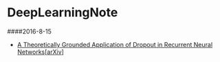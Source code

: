 # DeepLearningNote

####2016-8-15 

- [A Theoretically Grounded Application of Dropout in Recurrent Neural Networks](note/2015-8-15)[[arXiv](http://arxiv.org/abs/1512.05287)]
